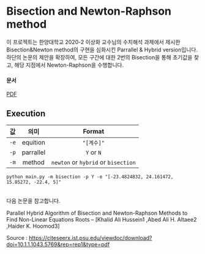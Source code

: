 Bisection and Newton-Raphson method
====================================================

이 프로젝트는 한양대학교 2020-2 이상화 교수님의 수치해석 과제에서 제시한 Bisection&Newton method의 구현을 심화시킨 Parrallel & Hybrid version입니다. 하단의 논문의 제안을 확장하여, 모든 구간에 대한 2번의 Bisection을 통해 초기값을 찾고, 해당 지점에서 Newton-Raphson을 수행합니다.

#### 문서
[PDF](./report.pdf)

Execution
---------
| 값 | 의미 | Format
|---|:---:|:---:|
| `-e` | equition | `"[계수]"`
| `-p` | parrallel | `Y` or `N`
| `-m` | method | `newton` or `hybrid` or `bisection`



```
python main.py -m bisection -p Y -e "[-23.4824832, 24.161472, 15.85272, -22.4, 5]"
```

<br />
다음 논문을 참고합니다.  

Parallel Hybrid Algorithm of Bisection and Newton-Raphson Methods to Find Non-Linear Equations Roots – [Khalid Ali Hussein1 ,Abed Ali H. Altaee2 ,Haider K. Hoomod3]  

Source : https://citeseerx.ist.psu.edu/viewdoc/download?doi=10.1.1.1043.5769&rep=rep1&type=pdf